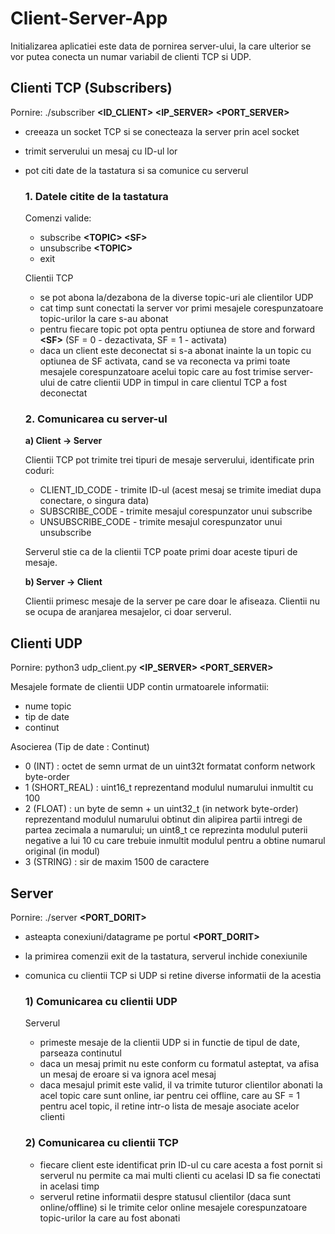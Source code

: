 # Client-Server-App

Initializarea aplicatiei este data de pornirea server-ului, la care ulterior se vor putea conecta un numar variabil de clienti TCP si UDP.


## Clienti TCP (Subscribers)

Pornire:  ./subscriber **<ID_CLIENT> <IP_SERVER> <PORT_SERVER>**

- creeaza un socket TCP si se conecteaza la server prin acel socket
- trimit serverului un mesaj cu ID-ul lor
- pot citi date de la tastatura si sa comunice cu serverul

  ### 1. Datele citite de la tastatura

    Comenzi valide:
    - subscribe **<TOPIC\> <SF\>**
    - unsubscribe **<TOPIC\>**
    - exit

    Clientii TCP
    - se pot abona la/dezabona de la diverse topic-uri ale clientilor UDP
    - cat timp sunt conectati la server vor primi mesajele corespunzatoare topic-urilor la care s-au abonat
    - pentru fiecare topic pot opta pentru optiunea de store and forward **<SF\>** (SF = 0 - dezactivata, SF = 1 - activata) 
    - daca un client este deconectat si s-a abonat inainte la un topic cu optiunea de SF activata, cand se va reconecta va primi toate mesajele corespunzatoare acelui topic care au fost trimise server-ului de catre clientii UDP in timpul in care clientul TCP a fost deconectat

  ### 2. Comunicarea cu server-ul

    **a) Client -> Server**
    
    Clientii TCP pot trimite trei tipuri de mesaje serverului, identificate prin coduri:
    - CLIENT_ID_CODE - trimite ID-ul (acest mesaj se trimite imediat dupa conectare, o singura data)
    - SUBSCRIBE_CODE - trimite mesajul corespunzator unui subscribe
    - UNSUBSCRIBE_CODE - trimite mesajul corespunzator unui unsubscribe


    Serverul stie ca de la clientii TCP poate primi doar aceste tipuri de mesaje.

    **b) Server -> Client**
    
    Clientii primesc mesaje de la server pe care doar le afiseaza. Clientii nu se ocupa de aranjarea mesajelor, ci doar serverul. 
    
    
## Clienti UDP

Pornire: python3 udp_client.py **<IP_SERVER> <PORT_SERVER>**         

Mesajele formate de clientii UDP contin urmatoarele informatii:
- nume topic
- tip de date
- continut

Asocierea (Tip de date : Continut) 
- 0 (INT) : octet de semn urmat de un uint32t formatat conform network byte-order
- 1 (SHORT_REAL) : uint16_t reprezentand modulul numarului inmultit cu 100
- 2 (FLOAT) : un byte de semn + un uint32_t (in network byte-order) reprezentand modulul numarului obtinut din alipirea partii intregi de partea zecimala a numarului; un uint8_t ce reprezinta modulul puterii negative a lui 10 cu care trebuie inmultit modulul pentru a obtine numarul original (in modul)
- 3 (STRING) : sir de maxim 1500 de caractere


## Server

Pornire:  ./server **<PORT_DORIT>**

- asteapta conexiuni/datagrame pe portul **<PORT_DORIT>**
- la primirea comenzii exit de la tastatura, serverul inchide conexiunile
- comunica cu clientii TCP si UDP si retine diverse informatii de la acestia

  ### 1) Comunicarea cu clientii UDP

  Serverul
    - primeste mesaje de la clientii UDP si in functie de tipul de date, parseaza continutul 
    - daca un mesaj primit nu este conform cu formatul asteptat, va afisa un mesaj de eroare si va ignora acel mesaj
    - daca mesajul primit este valid, il va trimite tuturor clientilor abonati la acel topic care sunt online, iar pentru cei offline, care au SF = 1 pentru acel topic, il retine intr-o lista de mesaje asociate acelor clienti
  
   ### 2) Comunicarea cu clientii TCP
   - fiecare client este identificat prin ID-ul cu care acesta a fost pornit si serverul nu permite ca mai multi clienti cu acelasi ID sa fie conectati in acelasi timp
   - serverul retine informatii despre statusul clientilor (daca sunt online/offline) si le trimite celor online mesajele corespunzatoare topic-urilor la care au fost abonati
